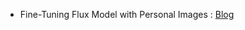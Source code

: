 - Fine-Tuning Flux Model with Personal Images : [Blog](https://bekushal.medium.com/from-selfies-to-ai-masterpieces-fine-tuning-flux-model-with-personal-images-12b50ea59251)
